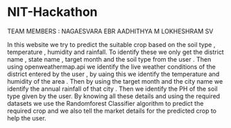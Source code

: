 # NIT-Hackathon
TEAM MEMBERS :
NAGAESVARA EBR
AADHITHYA M
LOKHESHRAM SV


In this website we try to predict the suitable crop based on the soil type , temperature , humidity and rainfall. To identify these we only get the district name , state name , target month and the soil type from the user . Then using openweathermap.api we identify the live weather conditions of the district entered by the user , by uaing this we identify the temperature and humidity of the area . Then by using the target month and the city name we identify the annual rainfall of that city . Then we identify the PH of the soil type given by the user. By knowing all these details and using the required datasets we use the Randomforest Classifier algorithm to predict the required crop and we also tell the market details for the predicted crop to help the user.
